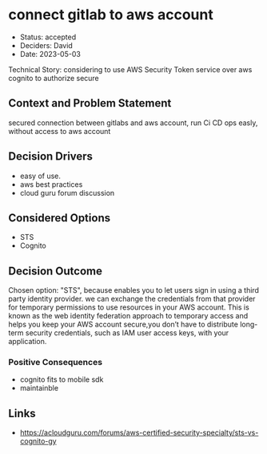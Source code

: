 # connect gitlab to aws account

* Status: accepted
* Deciders: David
* Date: 2023-05-03

Technical Story: considering to use AWS  Security Token service over aws cognito to authorize secure

## Context and Problem Statement

secured connection between gitlabs and aws account, run Ci CD ops easly, without access to aws account

## Decision Drivers

* easy of use.
* aws best practices
* cloud guru forum discussion

## Considered Options

* STS
* Cognito

## Decision Outcome

Chosen option: "STS", because enables you to let users sign in using a third party identity provider. we can exchange the credentials from that provider for temporary permissions to use resources in your AWS account. This is known as the web identity federation approach to temporary access and helps you keep your AWS account secure,you don’t have to distribute long-term security credentials, such as IAM user access keys, with your application.

### Positive Consequences

* cognito fits to mobile sdk
* maintainble

## Links

* https://acloudguru.com/forums/aws-certified-security-specialty/sts-vs-cognito-gy

